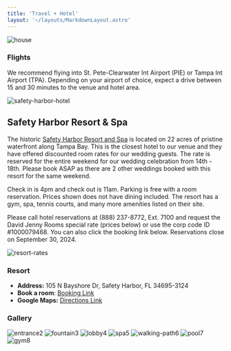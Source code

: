 ```yaml
---
title: 'Travel + Hotel'
layout: '~/layouts/MarkdownLayout.astro'
---
```


![house](/assets/kapok-map.png)

### Flights

We recommend flying into St. Pete-Clearwater Int Airport (PIE) or Tampa Int Airport (TPA). Depending on your airport of choice, expect a drive between 15 and 30 minutes to the venue and hotel area.

![safety-harbor-hotel](/assets/safety-harbor1.jpg)

## Safety Harbor Resort & Spa

The historic [Safety Harbor Resort and Spa](https://www.wyndhamhotels.com/trademark/safety-harbor-florida/safety-harbor-resort-and-spa/rooms-rates?&checkInDate=11/13/2024&checkOutDate=11/19/2024&corporate_id=1000079468) is located on 22 acres of pristine waterfront along Tampa Bay. This is the closest hotel to our venue and they have offered discounted room rates for our wedding guests. The rate is reserved for the entire weekend for our wedding celebration from 14th - 18th. Please book ASAP as there are 2 other weddings booked with this resort for the same weekend.

Check in is 4pm and check out is 11am. Parking is free with a room reservation. Prices shown does not have dining included. The resort has a gym, spa, tennis courts, and many more amenities listed on their site.

Please call hotel reservations at (888) 237-8772, Ext. 7100 and request the David Jenny Rooms special rate (prices below) or use the corp code ID #1000079468. You can also click the booking link below. Reservations close on September 30, 2024.

![resort-rates](/assets/resort-rates.png)

### Resort

- **Address:** 105 N Bayshore Dr, Safety Harbor, FL 34695-3124
- **Book a room**: [Booking Link](https://www.wyndhamhotels.com/trademark/safety-harbor-florida/safety-harbor-resort-and-spa/rooms-rates?&checkInDate=11/13/2024&checkOutDate=11/19/2024&corporate_id=1000079468)
- **Google Maps:** [Directions Link](https://maps.app.goo.gl/SfBoGPmmbZpUpHJR9)

### Gallery

![entrance2](/assets/safety-harbor2.jpg)
![fountain3](/assets/harbor3.jpg)
![lobby4](/assets/harbor4.jpg)
![spa5](/assets/harbor5.jpg)
![walking-path6](/assets/harbor6.jpg)
![pool7](/assets/harbor7.jpg)
![gym8](/assets/harbor8.jpg)

